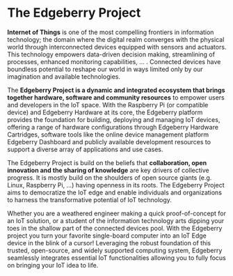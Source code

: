 # The Edgeberry Project

**Internet of Things** is one of the most compelling frontiers in information technology; the domain where the digital realm converges with the physical world through interconnected devices equipped with sensors and actuators. This technology empowers data-driven decision making, streamlining of processes, enhanced monitoring capabilities, ... . Connected devices have boundless potential to reshape our world in ways limited only by our imagination and available technologies.

The **Edgeberry Project is a dynamic and integrated ecosystem that brings together hardware, software and community resources** to empower users and developers in the IoT space. With the Raspberry Pi (or compatible device) and Edgeberry Hardware at its core, the Edgeberry platform provides the foundation for building, deploying and managing IoT devices, offering a range of hardware configurations through Edgeberry Hardware Cartridges, software tools like the online device management platform Edgeberry Dashboard and publicly available development resources to support a diverse array of applications and use cases.

The Edgeberry Project is build on the beliefs that **collaboration, open innovation and the sharing of knowledge** are key drivers of collective progress. It is mostly build on the shoulders of open source giants (e.g. Linux, Raspberry Pi, ...) having openness in its roots. The Edgeberry Project aims to democratize the IoT edge and enable individuals and organizations to harness the transformative potential of IoT technology.


Whether you are a weathered engineer making a quick proof-of-concept for an IoT solution, or a student of the information technology arts dipping your toes in the shallow part of the connected devices pool. With the Edgeberry project you turn your favorite single-board computer into an IoT Edge device in the blink of a cursor! Leveraging the robust foundation of this trusted, open-source, and widely supported computing system, Edgeberry seamlessly integrates essential IoT functionalities allowing you to fully focus on bringing your IoT idea to life.
